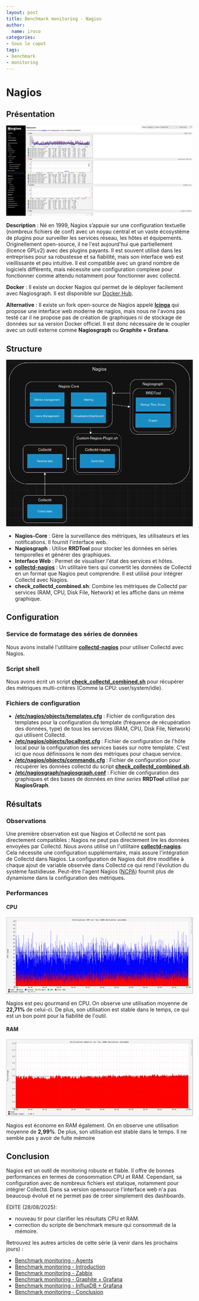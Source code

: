 ```yaml
---
layout: post
title: Benchmark monitoring - Nagios
author:
  name: iroco
categories:
- Sous le capot
tags:
- benchmark
- monitoring
---
```

# Nagios

## Présentation

[![Exemple de dashboard de Grafana](/images/monitoring-dasboard-benchmark/Pres_nagios.png)](https://www.nagios.org/)

**Description** : Né en 1999, Nagios s’appuie sur une configuration textuelle (nombreux fichiers de conf) avec un noyau central et un vaste écosystème de plugins pour surveiller les services réseau, les hôtes et équipements. Originellement open-source, il ne l'est aujourd'hui que partiellement (licence GPLv2) avec des plugins payants. Il est souvent utilisé dans les entreprises pour sa robustesse et sa fiabilité, mais son interface web est vieillissante et peu intuitive. Il est compatible avec un grand nombre de logiciels différents, mais nécessite une configuration complexe pour fonctionner comme attendu notamment pour fonctionner avec collectd.

**Docker** : Il existe un docker Nagios qui permet de le déployer facilement avec Nagiosgraph. Il est disponible sur [Docker Hub](https://hub.docker.com/r/jasonrivers/nagios).

**Alternative** :   Il existe un fork open-source de Nagios appelé [**Icinga**](https://icinga.com/) qui propose une interface web moderne de nagios, mais nous ne l'avons pas testé car il ne propose pas de création de graphiques ni de stockage de données sur sa version Docker officiel. Il est donc nécessaire de le coupler avec un outil externe comme **Nagiosgraph** ou **Graphite + Grafana**.

## Structure

[![Schéma descriptif du fonctionnement de Nagios](/images/monitoring-dasboard-benchmark/Schema_nagios.png)](https://www.nagios.org/)

  - **Nagios-Core** : Gère la surveillance des métriques, les utilisateurs et les notifications. Il fournit l'interface web.
  - **Nagiosgraph** : Utilise **RRDTool** pour stocker les données en séries temporelles et générer des graphiques.
  - **Interface Web** : Permet de visualiser l'état des services et hôtes.
  - [**collectd-nagios**](https://www.collectd.org/documentation/manpages/collectd-nagios.html) : Un utilitaire tiers qui convertit les données de Collectd en un format que Nagios peut comprendre. Il est utilisé pour intégrer Collectd avec Nagios.
  - **check_collectd_combined.sh**: Combine les métriques de Collectd par services (RAM, CPU, Disk File, Network) et les affiche dans un mème graphique.

## Configuration

### Service de formatage des séries de données

Nous avons installé l'utilitaire [**collectd-nagios**](https://www.collectd.org/documentation/manpages/collectd-nagios.html) pour utiliser Collectd avec Nagios.

### Script shell

Nous avons écrit un script [**check_collectd_combined.sh**](https://github.com/iroco-co/bench-monitoring-dashboard/blob/main/nagios/Custom-Nagios-Plugins/check_collectd_combined.sh) pour récupérer des métriques multi-critères (Comme la CPU: user/system/idle).

### Fichiers de configuration

- [**/etc/nagios/objects/templates.cfg**](https://github.com/iroco-co/bench-monitoring-dashboard/blob/main/nagios/nagios/etc/objects/templates.cfg) : Fichier de configuration des templates pour la configuration du template (fréquence de récupération des données, type) de tous les services (RAM, CPU, Disk File, Network) qui utilisent Collectd.
- [**/etc/nagios/objects/localhost.cfg**](https://github.com/iroco-co/bench-monitoring-dashboard/blob/main/nagios/nagios/etc/objects/localhost.cfg) : Fichier de configuration de l'hôte local pour la configuration des services basés sur notre template. C'est ici que nous définissons le nom des métriques pour chaque service.
- [**/etc/nagios/objects/commands.cfg**](https://github.com/iroco-co/bench-monitoring-dashboard/blob/main/nagios/nagios/etc/objects/commands.cfg) : Fichier de configuration pour récupérer les données collectd du script [**check_collectd_combined.sh**](https://github.com/iroco-co/bench-monitoring-dashboard/blob/main/nagios/Custom-Nagios-Plugins/check_collectd_combined.sh).
- [**/etc/nagiosgraph/nagiosgraph.conf**](https://github.com/iroco-co/bench-monitoring-dashboard/blob/main/nagios/nagiosgraph/etc/nagiosgraph.conf) : Fichier de configuration des graphiques et des bases de données en *time series* **RRDTool** utilisé par **NagiosGraph**.

## Résultats

### Observations

Une première observation est que Nagios et Collectd ne sont pas directement compatibles : Nagios ne peut pas directement lire les données envoyées par Collectd. Nous avons utilisé un l'utilitaire [**collectd-nagios**](https://www.collectd.org/documentation/manpages/collectd-nagios.html). Cela nécessite une configuration supplémentaire, mais assure l'intégration de Collectd dans Nagios. La configuration de Nagios doit être modifiée à chaque ajout de variable observée dans Collectd ce qui rend l'évolution du système fastidieuse. Peut-être l'agent Nagios ([NCPA](https://www.nagios.org/projects/ncpa/)) fournit plus de dynamisme dans la configuration des métriques.

### Performances

#### CPU

[![Graphique d'utilisation CPU de Nagios sur les 3600 dernières secondes.](/images/monitoring-dasboard-benchmark/nagios_cpu_usage.png)](/images/monitoring-dasboard-benchmark/nagios_cpu_usage.png)

Nagios est peu gourmand en CPU. On observe une utilisation moyenne de **22,71%** de celui-ci. De plus, son utilisation est stable dans le temps, ce qui est un bon point pour la fiabilité de l'outil.

#### RAM

[![Graphique d'utilisation mémoire de Nagios sur les 3600 dernières secondes.](/images/monitoring-dasboard-benchmark/nagios_memory_usage.png)](/images/monitoring-dasboard-benchmark/nagios_memory_usage.png)

Nagios est économe en RAM également. On en observe une utilisation moyenne de **2,99%**. De plus, son utilisation est stable dans le temps. Il ne semble pas y avoir de fuite mémoire

## Conclusion

Nagios est un outil de monitoring robuste et fiable. Il offre de bonnes performances en termes de consommation CPU et RAM.
Cependant, sa configuration avec de nombreux fichiers est statique, notamment pour intégrer Collectd. Dans sa version opensource l'interface web n'a pas beaucoup évolué et ne permet pas de créer simplement des dashboards.

ÉDITE (28/08/2025): 
- nouveau tir pour clarifier les résultats CPU et RAM.
- correction du scripte de benchmark mesure qui consommait de la mémoire.

Retrouvez les autres articles de cette série (à venir dans les prochains jours) :

- [Benchmark monitoring - Agents](/monitoring-agents/)
- [Benchmark monitoring - Introduction](/monitoring-introduction/)
- [Benchmark monitoring - Zabbix](/monitoring-zabbix/)
- [Benchmark monitoring - Graphite + Grafana](/monitoring-graphite/)
- [Benchmark monitoring - InfluxDB + Grafana](/monitoring-influxdb)
- [Benchmark monitoring - Conclusion](/monitoring-conclusion/)
